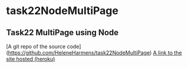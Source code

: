 # task22NodeMultiPage
## Task22 MultiPage using Node

[A git repo of the source code] (https://github.com/HeleneHarmens/task22NodeMultiPage)
[A link to the site hosted (heroku)](https://helene-node.herokuapp.com/)
